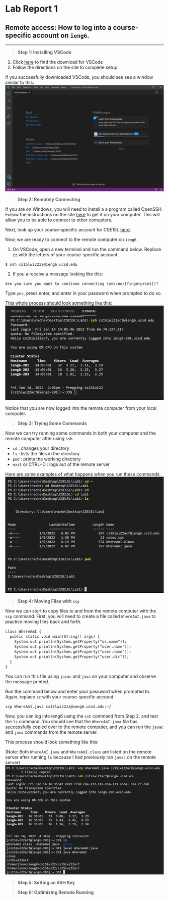 # Lab Report 1

## Remote access: How to log into a course-specific account on `ieng6`.
___________________

> **Step 1: Installing VSCode**

1. Click [here](https://code.visualstudio.com/) to find the download for VSCode
2. Follow the directions on the site to complete setup

If you successfully downloaded VSCode, you should see see a window similar to this: ![image](VSCode.png)

> **Step 2: Remotely Connecting**

If you are on Windows, you will need to install a a program called OpenSSH. Follow the instructions on the site [here](https://docs.microsoft.com/en-us/windows-server/administration/openssh/openssh_install_firstuse) to get it on your computer. This will allow you to be able to connect to other comupters.

Next, look up your course-specific account for CSE15L [here](https://sdacs.ucsd.edu/~icc/index.php).

Now, we are ready to connect to the remote computer on `ieng6`.

1. On VSCode, open a new terminal and run the command below. Replace `zz` with the letters of your course-specific account.
```
$ ssh cs15lwi22zz@ieng6.ucsd.edu
```
2. If you a receive a message looking like this:
```
Are you sure you want to continue connecting (yes/no/[fingerprint])? 
```
Type `yes`, press enter, and enter in your password when prompted to do so.

This whole process should look something like this:
![image](ssh.png)

Notice that you are now logged into the remote computer from your local computer.


> **Step 3: Trying Some Commands**

Now we can try running some commands in both your computer and the remote computer after using `ssh`. 
* `cd` : changes your directory
* `ls` : lists the files in the directory
* `pwd` : prints the working directory
* `exit` or CTRL+D : logs out of the remote server

Here are some examples of what happens when you run these commands:
![image](commands.png)

> **Step 4: Moving Files with `scp`**

Now we can start to copy files to and from the remote computer with the `scp` command.
First, you will need to create a file called `WhereAmI.java` to practice moving files back and forth.

```
class WhereAmI {
  public static void main(String[] args) {
    System.out.println(System.getProperty("os.name"));
    System.out.println(System.getProperty("user.name"));
    System.out.println(System.getProperty("user.home"));
    System.out.println(System.getProperty("user.dir"));
  }
}
```

You can run this file using `javac` and `java` on your computer and observe the message printed.

Run the command below and enter your password when prompted to. Again, replace `zz` with your course-specific account.

```
scp WhereAmI.java cs15lwi22zz@ieng6.ucsd.edu:~/
```
Now, you can log into ieng6 using the `ssh` command from Step 2, and test the `ls` command. You should see that the `WhereAmI.java` file has successfully copied over to the remote computer, and you can run the `javac` and `java` commands from the remote server. 

This process should look something like this:

(Note: Both `WhereAmI.java` and `WhereAmI.class` are listed on the remote server after running `ls` because I had previously ran `javac` on the remote server)
![image](movingfiles.png)

> **Step 5: Setting an SSH Key**



> **Step 6: Optimizing Remote Running**